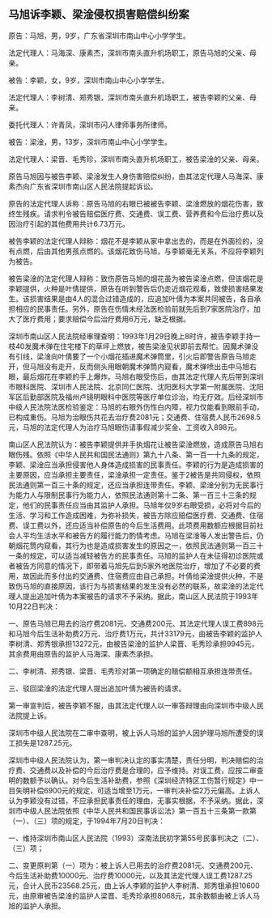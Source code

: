 ## 马旭诉李颖、梁淦侵权损害赔偿纠纷案

原告：马旭，男，9岁，广东省深圳市南山中心小学学生。

法定代理人：马海深、康素杰，深圳市南头直升机场职工，原告马旭的父亲、母亲。

被告：李颖，女，9岁，深圳市南山中心小学学生。

法定代理人：李树清、郑秀银，深圳市南头直升机场职工，被告李颖的父亲、母亲。

委托代理人：许青凤，深圳市闪人律师事务所律师。

被告：梁淦，男，13岁，深圳市南山中心小学学生。

法定代理人：梁晋、毛秀珍，深圳市南头直升机场职工，被告梁淦的父亲、母亲。

原告马旭因与被告李颖、梁淦发生人身伤害赔偿纠纷，由其法定代理人马海深、康素杰向广东省深圳市南山区人民法院提起诉讼。

原告的法定代理人诉称：原告马旭的右眼已被被告李颖、梁淦燃放的烟花伤害，致终生残疾。请求判令被告赔偿医疗费、交通费、误工费、营养费和今后治疗费以及因治疗引起的其他费用共计6.73万元。

被告李颖的法定代理人辩称：烟花不是李颖从家中拿出去的，而是在外面捡的，没有点燃，后由其他男孩点燃的。该烟花致伤马旭，与李颖毫无关系，不应将李颖列为被告。

被告梁淦的法定代理人辩称：致伤原告马旭的烟花虽为被告梁淦点燃，但该烟花是李颖提供，火种是叶倩提供，原告在听到警告后仍走近烟花观看，致使损害结果发生。该损害结果是由4人的混合过错造成的，应追加叶倩为本案共同被告，各自承担相应的民事责任。另外，原告在伤情未经法医检验前就先后到7家医院治疗，加大了医疗费用；要求赔偿今后治疗费用6万元，缺乏根据。

深圳市南山区人民法院经审理查明：1993年1月29日晚上8时许，被告李颖手持一枝40发魔术弹在住宅楼下的草坪上燃放，被告梁淦见状即前去帮忙。因魔术弹没有引线，梁淦向叶倩要了一个小烟花插进魔术弹筒里，引火后即警告原告马旭走开，但马旭没有走开，反而侧头用眼朝魔术弹筒内窥看，魔术弹喷出击中马旭右眼，最后烟花在李颖的手上爆炸。马旭右眼受伤后，由其法定代理人先后带到深圳市眼科医院、深圳市人民法院、北京同仁医院、沈阳医科大学第一附属医院、沈阳军区后勤部医院及福州卢镜明眼科中医院等医疗单位诊治，均无疗效。后经深圳市中级人民法院法医检验鉴定：马旭的右眼外伤性白内障，视力仅能看到眼前手动，已构成重伤。马旭为治眼伤共花去治疗费2081元；交通费、住宿费人民币2698.5元，马旭的法定代理人为治疗马旭眼伤请事假减少奖金、工资收入898元。

南山区人民法院认为：被告李颖提供并手执烟花让被告梁淦燃放，造成原告马旭右眼伤残。依照《中华人民共和国民法通则》第九十八条、第一百一十九条的规定，李颖、梁淦应当承担侵害他人身体造成损害的民事责任。李颖的行为是造成损害的主要原因，应当承担主要责任，梁淦承担一定责任。鉴于2被告是共同侵权，依照民法通则第一百三十条的规定，还应当承担连带责任。李颖、梁淦分别为无民事行为能力人与限制民事行为能力人，依照民法通则第十二条、第一百三十三条的规定，他们的民事责任应当由其监护人承担。马旭年仅9岁右眼受损，必将对今后的生活、学习和工作造成困难，为弥补损失，被告方除应赔偿医疗费、交通费、住宿费、误工费以外，还应适当补偿原告的今后生活费用。此项费用数额应根据目前社会人平均生活水平和被告方的履行能力酌情考虑。马旭在梁淦等人发出警告后，仍朝烟花筒内窥看，其行为也是造成损害发生的原因之一，依照民法通则第一百三十一条的规定，可以适当减轻被告方的民事责任。马旭的监护人在未征得初诊医院或者被告方同意的情况下，即带着马旭先后到5家外地医院治疗，增加了不必要的费用，故因此而多付出的交通费、住宿费应由自己承担。叶倩给梁淦提供火种，不是致伤马旭的直接原因，该行为与损害结果的发生没有必然的联系，故梁淦的法定代理人提出追加叶倩为本案被告的请求不予采纳。据此，南山区人民法院于1993年10月22日判决：

一、原告马旭已用去的治疗费2081元、交通费200元、其法定代理人误工费898元和马旭今后生活补助费2万元、治疗费1万元，共计33179元，由被告李颖的监护人李树清、郑秀银承担13272元，由被告梁淦的监护人梁晋、毛秀珍承担9945元，其余费用由原告的监护人马海深、康素杰承担。

二、李树清、郑秀银、梁晋、毛秀珍对第一项确定的赔偿额相互承担连带责任。

三、驳回梁淦的法定代理人提出追加叶倩为被告的请求。

第一审宣判后，被告李颖不服，由其法定代理人以一审答辩理由向深圳市中级人民法院提上诉。

深圳市中级人民法院在二审中查明，被上诉人马旭的监护人因护理马旭所遭受的误工损失是1287.25元。

深圳市中级人民法院认为，第一审判决认定的事实清楚，责任分明，判决赔偿的治疗费、交通费以及补偿的今后治疗费是合理的，应予维持。对误工费，应按二审查明的数额予以确认。对今后生活补助费，参照《深圳经济特区工伤暂行规定》中一目失明补偿6900元的规定，可适当增至1万元，一审判决补偿2万元偏高。上诉人认为李颖没有过错，不应承担民事责任的理由，无事实根据，不予采纳。据此，深圳市中级人民法院依照《中华人民共和国民事诉讼法》第一百五十三条第一款第（一）、（三）项的规定，于1994年7月20日判决：

一、维持深圳市南山区人民法院（1993）深南法民初字第55号民事判决之（二）、（三）项；

二、变更原判第（一）项为：被上诉人已用去的治疗费2081元、交通费200元、今后生活补助费10000元、治疗费10000元，以及其法定代理人误工费1287.25元，合计人民币23568.25元，由上诉人李颖的监护人李树清、郑秀银承担10600元，由原审被告梁淦的监护人梁晋、毛秀珍承担8068元，其余数额由被上诉人马旭的监护人承担。

